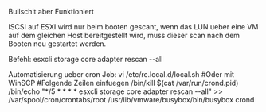 Bullschit aber Funktioniert

ISCSI auf ESXI wird nur beim booten gescant, wenn das LUN ueber eine VM auf dem gleichen Host bereitgestellt wird, 
muss dieser scan nach dem Booten neu gestartet werden.

Befehl:
esxcli storage core adapter rescan --all

Automatisierung ueber cron Job:
vi /etc/rc.local.d/local.sh #Oder mit WinSCP
#Folgende Zeilen einfuegen
/bin/kill $(cat /var/run/crond.pid)
/bin/echo "*/5    *    *   *   *   esxcli storage core adapter rescan --all" >> /var/spool/cron/crontabs/root
/usr/lib/vmware/busybox/bin/busybox crond